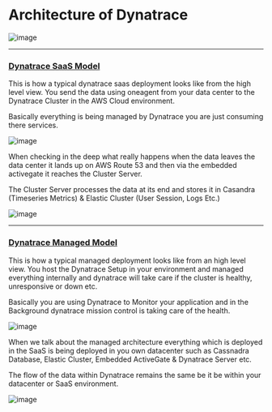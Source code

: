 # Architecture of Dynatrace

![image](https://user-images.githubusercontent.com/19278855/123378861-e9e22280-d5aa-11eb-8bbe-34b79994c3d7.png)

------------------------------------------

### [Dynatrace SaaS Model](https://www.dynatrace.com/platform/dynatrace-architecture/)

This is how a typical dynatrace saas deployment looks like from the high level view. You send the data using oneagent from your data center to the Dynatrace Cluster in the AWS Cloud environment. 

Basically everything is being managed by Dynatrace you are just consuming there services.

![image](https://user-images.githubusercontent.com/19278855/123375881-29a70b00-d5a7-11eb-8942-48b191b21875.png)

When checking in the deep what really happens when the data leaves the data center it lands up on AWS Route 53 and then via the embedded activegate it reaches the Cluster Server. 

The Cluster Server processes the data at its end and stores it in Casandra (Timeseries Metrics) & Elastic Cluster (User Session, Logs Etc.)

![image](https://user-images.githubusercontent.com/19278855/123375974-52c79b80-d5a7-11eb-9c18-82a597b46044.png)

----------------------------------------

### [Dynatrace Managed Model](https://www.dynatrace.com/platform/dynatrace-architecture/)

This is how a typical managed deployment looks like from an high level view. You host the Dynatrace Setup in your environment and managed everything internally and dynatrace will take care if the cluster is healthy, unresponsive or down etc.

Basically you are using Dynatrace to Monitor your application and in the Background dynatrace mission control is taking care of the health. 

![image](https://user-images.githubusercontent.com/19278855/123376704-9078f400-d5a8-11eb-9a39-8c0e02ede160.png)

When we talk about the managed architecture everything which is deployed in the SaaS is being deployed in you own datacenter such as Cassnadra Database, Elastic Cluster, Embedded ActiveGate & Dynatrace Server etc.

The flow of the data within Dynatrace remains the same be it be within your datacenter or SaaS environment. 

![image](https://user-images.githubusercontent.com/19278855/123377077-23b22980-d5a9-11eb-863b-a0f7bcfd67ae.png)

